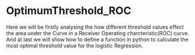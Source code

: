 # OptimumThreshold_ROC
Here we will be firstly analysing the how different threshold values effect the area under the Curve in a Receiver Operating charcteristic(ROC) curve. And at last we will show how to define a function in python to calculate the most optimal threshold value for the logistic Regression.
